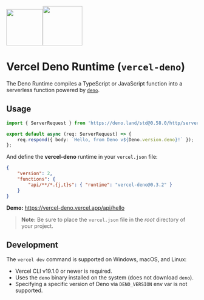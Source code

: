 [<img src="https://assets.vercel.com/image/upload/v1588805858/repositories/vercel/logo.png" height="96"><img src="https://raw.githubusercontent.com/denolib/high-res-deno-logo/master/deno_hr_circle.svg" height="104" />](https://github.com/TooTallNate/vercel-deno)

# Vercel Deno Runtime (`vercel-deno`)

The Deno Runtime compiles a TypeScript or JavaScript function into a serverless
function powered by [`deno`](https://deno.land).

## Usage

```typescript
import { ServerRequest } from 'https://deno.land/std@0.58.0/http/server.ts';

export default async (req: ServerRequest) => {
	req.respond({ body: `Hello, from Deno v${Deno.version.deno}!` });
};
```

And define the **vercel-deno** runtime in your `vercel.json` file:

```json
{
	"version": 2,
	"functions": {
		"api/**/*.{j,t}s": { "runtime": "vercel-deno@0.3.2" }
	}
}
```

**Demo:** https://vercel-deno.vercel.app/api/hello

> **Note:** Be sure to place the `vercel.json` file in the _root_ directory of
> your project.

## Development

The `vercel dev` command is supported on Windows, macOS, and Linux:

-   Vercel CLI v19.1.0 or newer is required.
-   Uses the `deno` binary installed on the system (does not download `deno`).
-   Specifying a specific version of Deno via `DENO_VERSION` env var is not supported.
